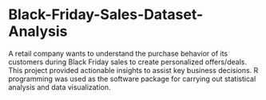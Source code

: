 # Black-Friday-Sales-Dataset-Analysis
A retail company wants to understand the purchase behavior of its customers during Black Friday sales to create personalized offers/deals. This project provided actionable insights to assist key business decisions. R programming was used as the software package for carrying out statistical analysis and data visualization.
